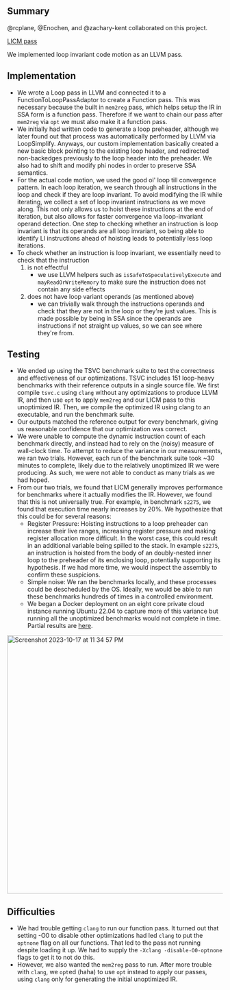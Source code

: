 ## Summary

@rcplane, @Enochen, and @zachary-kent collaborated on this project.

[LICM pass](https://github.com/Enochen/llvm-licm/blob/master/licm/LICM.cpp)

<!-- TODO Summary -->
We implemented loop invariant code motion as an LLVM pass.

## Implementation

- We wrote a Loop pass in LLVM and connected it to a FunctionToLoopPassAdaptor to create a Function pass. This was necessary because the built in `mem2reg` pass, which helps setup the IR in SSA form is a function pass. Therefore if we want to chain our pass after `mem2reg` via `opt` we must also make it a function pass.
- We initially had written code to generate a loop preheader, although we later found out that process was automatically performed by LLVM via LoopSimplify. Anyways, our custom implementation basically created a new basic block pointing to the existing loop header, and redirected non-backedges previously to the loop header into the preheader. We also had to shift and modify phi nodes in order to preserve SSA semantics.
- For the actual code motion, we used the good ol' loop till convergence pattern. In each loop iteration, we search through all instructions in the loop and check if they are loop invariant. To avoid modifying the IR while iterating, we collect a set of loop invariant instructions as we move along. This not only allows us to hoist these instructions at the end of iteration, but also allows for faster convergence via loop-invariant operand detection. One step to checking whether an instruction is loop invariant is that its operands are all loop invariant, so being able to identify LI instructions ahead of hoisting leads to potentially less loop iterations. 
- To check whether an instruction is loop invariant, we essentially need to check that the instruction
    1. is not effectful
        - we use LLVM helpers such as `isSafeToSpeculativelyExecute` and `mayReadOrWriteMemory` to make sure the instruction does not contain any side effects
    2. does not have loop variant operands (as mentioned above)
        - we can trivially walk through the instructions operands and check that they are not in the loop or they're just values. This is made possible by being in SSA since the operands are instructions if not straight up values, so we can see where they're from.

## Testing

- We ended up using the TSVC benchmark suite to test the correctness and effectiveness of our optimizations. TSVC includes 151 loop-heavy benchmarks with their reference outputs in a single source file. We first compile `tsvc.c` using `clang` without any optimizations to produce LLVM IR, and then use `opt` to apply `mem2reg` and our LICM pass to this unoptimized IR. Then, we compile the optimized IR using clang to an executable, and run the benchmark suite.
- Our outputs matched the reference output for every benchmark, giving us reasonable confidence that our optimization was correct.
- We were unable to compute the dynamic instruction count of each benchmark directly, and instead had to rely on the (noisy) measure of wall-clock time. To attempt to reduce the variance in our measurements, we ran two trials. However, each run of the benchmark suite took ~30 minutes to complete, likely due to the relatively unoptimized IR we were producing. As such, we were not able to conduct as many trials as we had hoped.
- From our two trials, we found that LICM generally improves performance for benchmarks where it actually modifies the IR. However, we found that this is not universally true. For example, in benchmark `s2275`, we found that execution time nearly increases by 20%. We hypothesize that this could be for several reasons:
    - Register Pressure: Hoisting instructions to a loop preheader can increase their live ranges, increasing register pressure and making register allocation more difficult. In the worst case, this could result in an additional variable being spilled to the stack. In example `s2275`, an instruction is hoisted from the body of an doubly-nested inner loop to the preheader of its enclosing loop, potentially supporting its hypothesis. If we had more time, we would inspect the assembly to confirm these suspicions.
    - Simple noise: We ran the benchmarks locally, and these processes could be descheduled by the OS. Ideally, we would be able to run these benchmarks hundreds of times in a controlled environment.
    - We began a Docker deployment on an eight core private cloud instance running Ubuntu 22.04 to capture more of this variance but running all the unoptimized benchmarks would not complete in time. Partial results are [here](https://docs.google.com/spreadsheets/d/1wh30UqOsNchjqcEBJ4zBpSVQNxE-CCoDFKEBek9QTuo/edit#gid=0).
  
<img width="603" alt="Screenshot 2023-10-17 at 11 34 57 PM" src="https://github.com/Enochen/llvm-licm/assets/73757337/0b71e6de-96e0-485b-b714-7c16191f957a">

## Difficulties

<!-- TODO Difficulties -->

- We had trouble getting `clang` to run our function pass. It turned out that setting -O0 to disable other optimizations had led `clang` to put the `optnone` flag on all our functions. That led to the pass not running despite loading it up. We had to supply the `-Xclang -disable-O0-optnone` flags to get it to not do this.
- However, we also wanted the `mem2reg` pass to run. After more trouble with `clang`, we `opt`ed (haha) to use `opt` instead to apply our passes, using `clang` only for generating the initial unoptimized IR.

